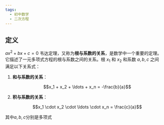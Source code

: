 ```yaml
---
tags:
  - 初中数学
  - 二次方程
---
```

## 定义
$ax^2+bx+c=0$
韦达定理，又称为**根与系数的关系**，是数学中一个重要的定理。它描述了一元多项式方程的根与系数之间的关系。根 $x_1$ 和 $x_2$ 和系数 $a, b, c$ 之间满足以下关系式：

1. **和与系数的关系**：
    
    $$x_1 + x_2 + \ldots + x_n = -\frac{b}{a}$$
    
2. **积与系数的关系**：
    
    $$x_1 \cdot x_2 \cdot \ldots \cdot x_n = \frac{c}{a}​$$
    

其中$a, b, c$分别是多项式
